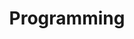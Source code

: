 ---
title: Programming
description: "Although I'm a confessed Java fanboy, I sometimes dabble around in other languages enough to write about it. Here you find tutorials in non-Java programming languages."
layout: category
pagination:
  enabled: true
  category: programming
---